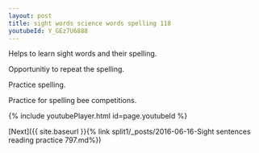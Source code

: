 ```yaml
---
layout: post
title: sight words science words spelling 118
youtubeId: Y_GEz7U6888
---
```

 
 
Helps to learn sight words and their spelling.

Opportunitiy to repeat the spelling. 

Practice spelling. 
 
Practice for spelling bee competitions. 
 
{% include youtubePlayer.html id=page.youtubeId %}
 
 

[Next]({{ site.baseurl }}{% link  split1/_posts/2016-06-16-Sight sentences reading practice 797.md%})
 
